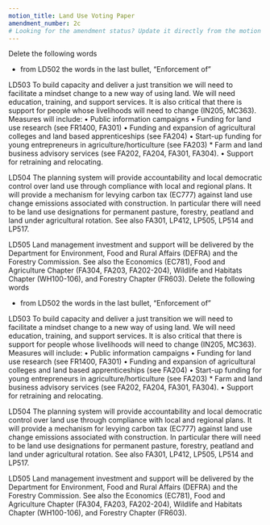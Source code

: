```yaml
---
motion_title: Land Use Voting Paper
amendment_number: 2c
# Looking for the amendment status? Update it directly from the motion page!
---
```


Delete the following words

- from LD502 the words in the last bullet, “Enforcement of”

LD503 To build capacity and deliver a just transition we will need to facilitate a mindset change to a new way of using land. We will need education, training, and support services. It is also critical that there is support for people whose livelihoods will need to change (IN205, MC363). Measures will include:
•	Public information campaigns
•	Funding for land use research (see FR1400, FA301)
•	Funding and expansion of agricultural colleges and land based apprenticeships (see FA204)
•	Start-up funding for young entrepreneurs in agriculture/horticulture (see FA203) * Farm and land business advisory services (see FA202, FA204, FA301, FA304).
•	Support for retraining and relocating.

LD504 The planning system will provide accountability and local democratic control over land use through compliance with local and regional plans. It will provide a mechanism for levying carbon tax (EC777) against land use change emissions associated with construction. In particular there will need to be land use designations for permanent pasture, forestry, peatland and land under agricultural rotation. See also FA301, LP412, LP505, LP514 and LP517.

LD505 Land management investment and support will be delivered by the Department for Environment, Food and Rural Affairs (DEFRA) and the Forestry Commission. See also the Economics (EC781), Food and Agriculture Chapter (FA304, FA203, FA202-204), Wildlife and Habitats Chapter (WH100-106), and Forestry Chapter (FR603).
Delete the following words

- from LD502 the words in the last bullet, “Enforcement of”

LD503 To build capacity and deliver a just transition we will need to facilitate a mindset change to a new way of using land. We will need education, training, and support services. It is also critical that there is support for people whose livelihoods will need to change (IN205, MC363). Measures will include:
•	Public information campaigns
•	Funding for land use research (see FR1400, FA301)
•	Funding and expansion of agricultural colleges and land based apprenticeships (see FA204)
•	Start-up funding for young entrepreneurs in agriculture/horticulture (see FA203) * Farm and land business advisory services (see FA202, FA204, FA301, FA304).
•	Support for retraining and relocating.

LD504 The planning system will provide accountability and local democratic control over land use through compliance with local and regional plans. It will provide a mechanism for levying carbon tax (EC777) against land use change emissions associated with construction. In particular there will need to be land use designations for permanent pasture, forestry, peatland and land under agricultural rotation. See also FA301, LP412, LP505, LP514 and LP517.

LD505 Land management investment and support will be delivered by the Department for Environment, Food and Rural Affairs (DEFRA) and the Forestry Commission. See also the Economics (EC781), Food and Agriculture Chapter (FA304, FA203, FA202-204), Wildlife and Habitats Chapter (WH100-106), and Forestry Chapter (FR603).
